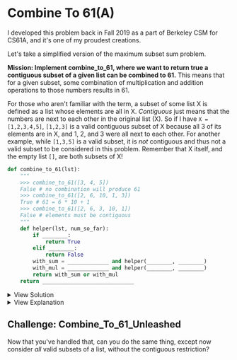 # Combine To 61(A)

I developed this problem back in Fall 2019 as a part of Berkeley CSM for CS61A, and it's one of my proudest creations. 

Let's take a simplified version of the maximum subset sum problem. 

**Mission: Implement combine\_to\_61, where we want to return true a contiguous subset of a given list can be combined to 61.** This means that for a given subset, some combination of multiplication and addition operations to those numbers results in 61.

For those who aren't familiar with the term, a subset of some list X is defined as a list whose elements are all in X. *Contiguous* just means that the numbers are next to each other in the original list (X). So if I have `X = [1,2,3,4,5]`, `[1,2,3]` is a valid contiguous subset of X because all 3 of its elements are in X, and 1, 2, and 3 were all next to each other. For another example, while `[1,3,5]` is a valid subset, it is *not* contiguous and thus not a valid subset to be considered in this problem. Remember that X itself, and the empty list `[]`, are both subsets of X!

```python
def combine_to_61(lst):
    """
    >>> combine_to_61([3, 4, 5])
    False # no combination will produce 61
    >>> combine_to_61([2, 6, 10, 1, 3])
    True # 61 = 6 * 10 + 1
    >>> combine_to_61([2, 6, 3, 10, 1])
    False # elements must be contiguous
    """
    def helper(lst, num_so_far):
        if ________:
            return True
        elif ________:
            return False
        with_sum = _____________ and helper(________, ________)
        with_mul = _____________ and helper(________, ________)
        return with_sum or with_mul
    return _____________________________
```

<details><summary markdown="span">View Solution</summary>

```python
def combine_to_61(lst):
    def helper(lst, num_so_far):
        if num_so_far == 61:
            return True
        elif not lst:
            return False
        with_sum = num_so_far + lst[0] <= 61 and helper(lst[1:], num_so_far + lst[0])
        with_mul = num_so_far * lst[0] <= 61 and helper(lst[1:], num_so_far * lst[0])
        return with_sum or with_mul
    return helper(lst, 0)
```

</details>

<details><summary markdown="span">View Explanation</summary>

The first thing we notice from our skeleton code is that we take a helper function that takes an extra parameter `num_so_far`. In general, added parameters such as this are meant as a tracker of progress somehow. This should immediately give us a clue that `num_so_far` will track our total sum-product recursively.

Given that, our first base case becomes easy: If our tracker has a value of 61, we know we've found some product/sum of elements in `lst` that results in value 61. 

Our second base case will probably consider the other parameter list: in general, try to consider base cases for each parameter. So we ask ourselves, "When do we know immediately whether or not our list can combine to 61 or not?" Well, on the simplest possible input, an empty list, of course! There's no possible way you can do anything sum or product with an empty list. 

With our base cases done, now comes the fun part of the problem: Implementing the sum/product algorithm. We see in our skeleton code that our helper function returns `with_sum or with_mul`. This indicates that `with_sum` and `with_mul` should be one-liner booleans! With that knowledge, what do we do? Well, in recursive problems such as this, it's incredibly to common perform an action with one element and recurse on the rest. So to test summing one element from lst into our sum-product cumulative total, we can call `helper(lst[1:], num_so_far + lst[0])`, and to test multiplying that element, we call `helper(lst[1:], num_so_far * lst[0])`. 

We can prune our recursive tree a bit with our contiguousness requirement: if the operation of summing OR multiplying by the first element of `lst` results in a sum-product greater than 61, we know we'll have overshot it and that subset won't work.

</details>

## Challenge: Combine\_To\_61\_Unleashed

Now that you've handled that, can you do the same thing, except now consider *all* valid subsets of a list, without the contiguous restriction? 